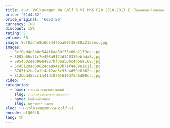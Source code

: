 ```yaml
---
title: สําหรับ Volkswagen VW Golf 6 VI MK6 R20 2010-2013 E สไตล์กันชนหน้ากันชนคางคาร์บอนไฟเบอร์/FRP สปอยเลอร์รถจัดแต่งทรงผม
price: '5144.62'
price_original: '6052.50'
currency: THB
discount: 15%
rating: 5
volume: 58
image: Scf0ad4e8b0e544f6aa60f35e80a2133es.jpg
images:
  - Scf0ad4e8b0e544f6aa60f35e80a2133es.jpg
  - S005a66a31c7e408a9174d340339ebfda8.jpg
  - S954302ee398e4987bf36a50bc4bbaa169.jpg
  - Sc45120ad39024da894a3b7af4e89e1c1i.jpg
  - S7d3fa2ea2afc4af2ae6c93e4d59e8f62c.jpg
  - S12bbdd53cc1a41d18f01610d73a6d80cs.jpg
video: ''
categories:
  - name: รถยนต์และรถจักรยานยนต์
    slug: รถยนต-และรถจ-กรยานยนต
  - name: ชิ้นส่วนด้านนอก
    slug: นส-วนด-านนอก
slug: าหร-volkswagen-vw-golf-vi
encode: olQ66L0
lang: th
---
```

  